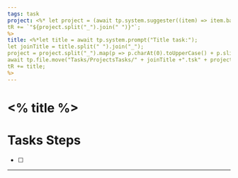 ```yaml
---
tags: task
project: <%* let project = (await tp.system.suggester((item) => item.basename, app.vault.getFiles().filter(file => file.path.includes("Projects/") &&  !file.path.includes("Tasks") && !file.path.includes("Knowledge")), false, 'Choice Project')).basename;
tR += `"${project.split("_").join(" ")}"`;
%>
title: <%*let title = await tp.system.prompt("Title task:");
let joinTitle = title.split(" ").join("_");
project = project.split("_").map(p => p.charAt(0).toUpperCase() + p.slice(1) ).join("");
await tp.file.move("Tasks/ProjectsTasks/" + joinTitle +".tsk" + project);
tR += title;
%>
---
```


# <% title %>

# Tasks Steps
- [ ]   


--- 
